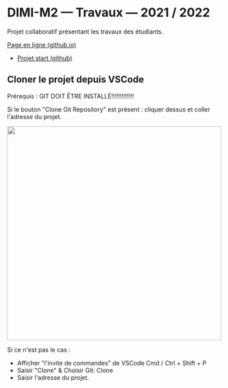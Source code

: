 # DIMI-M2 — Travaux — 2021 / 2022

Projet collaboratif présentant les travaux des étudiants.

[Page en ligne (github.io)](https://jniac.github.io/dimi-m2-work-21-22/)

- [Projet start (github)](https://github.com/jniac/dimi-m2-start-21-22)

## Cloner le projet depuis VSCode

Prérequis : GIT DOIT ÊTRE INSTALLÉ!!!!!!!!!!!!!

Si le bouton "Clone Git Repository" est présent : cliquer dessus et coller l'adresse du projet.

<img height=500 src="https://user-images.githubusercontent.com/11039919/143419613-33b1bdad-5259-4f02-8a34-fd72abe7ca36.png">

Si ce n'est pas le cas :  
- Afficher "l'invite de commandes" de VSCode Cmd / Ctrl + Shift + P
- Saisir "Clone" & Choisir Git: Clone
- Saisir l'adresse du projet.

